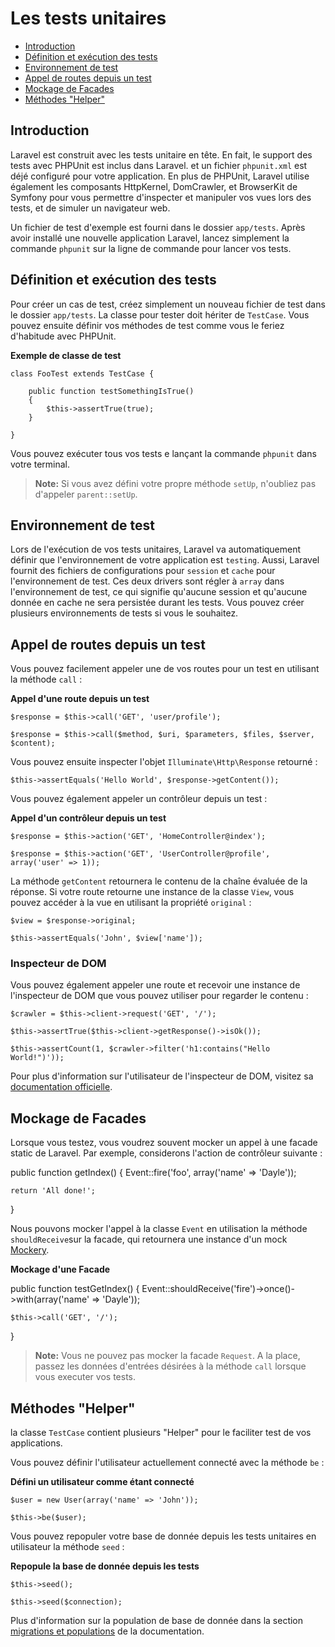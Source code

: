 # Les tests unitaires

- [Introduction](#introduction)
- [Définition et exécution des tests](#defining-and-running-tests)
- [Environnement de test](#test-environment)
- [Appel de routes depuis un test](#calling-routes-from-tests)
- [Mockage de Facades](#mocking-facades)
- [Méthodes "Helper"](#helper-methods)

<a name="introduction"></a>
## Introduction

Laravel est construit avec les tests unitaire en tête. En fait, le support des tests avec PHPUnit est inclus dans Laravel. et un fichier `phpunit.xml` est déjé configuré pour votre application. En plus de PHPUnit, Laravel utilise également les composants HttpKernel, DomCrawler, et BrowserKit de Symfony pour vous permettre d'inspecter et manipuler vos vues lors des tests, et de simuler un navigateur web.

Un fichier de test d'exemple est fourni dans le dossier `app/tests`. Après avoir installé une nouvelle application Laravel, lancez simplement la commande `phpunit` sur la ligne de commande pour lancer vos tests.

<a name="defining-and-running-tests"></a>
## Définition et exécution des tests

Pour créer un cas de test, créez simplement un nouveau fichier de test dans le dossier `app/tests`. La classe pour tester doit hériter de `TestCase`. Vous pouvez ensuite définir vos méthodes de test comme vous le feriez d'habitude avec PHPUnit.

**Exemple de classe de test**

	class FooTest extends TestCase {

		public function testSomethingIsTrue()
		{
			$this->assertTrue(true);
		}

	}

Vous pouvez exécuter tous vos tests e lançant la commande `phpunit` dans votre terminal.

> **Note:** Si vous avez défini votre propre méthode `setUp`, n'oubliez pas d'appeler `parent::setUp`.

<a name="test-environment"></a>
## Environnement de test

Lors de l'exécution de vos tests unitaires, Laravel va automatiquement définir que l'environnement de votre application est `testing`. Aussi, Laravel fournit des fichiers de configurations pour `session` et `cache` pour l'environnement de test. Ces deux drivers sont régler à `array` dans l'environnement de test, ce qui signifie qu'aucune session et qu'aucune donnée en cache ne sera persistée durant les tests. Vous pouvez créer plusieurs environnements de tests si vous le souhaitez.

<a name="calling-routes-from-tests"></a>
## Appel de routes depuis un test

Vous pouvez facilement appeler une de vos routes pour un test en utilisant la méthode `call` :

**Appel d'une route depuis un test**

	$response = $this->call('GET', 'user/profile');

	$response = $this->call($method, $uri, $parameters, $files, $server, $content);

Vous pouvez ensuite inspecter l'objet `Illuminate\Http\Response` retourné :

	$this->assertEquals('Hello World', $response->getContent());

Vous pouvez également appeler un contrôleur depuis un test :

**Appel d'un contrôleur depuis un test**

	$response = $this->action('GET', 'HomeController@index');

	$response = $this->action('GET', 'UserController@profile', array('user' => 1));

La méthode `getContent` retournera le contenu de la chaîne évaluée de la réponse. Si votre route retourne une instance de la classe `View`, vous pouvez accéder à la vue en utilisant la propriété `original` :

	$view = $response->original;

	$this->assertEquals('John', $view['name']);

### Inspecteur de DOM

Vous pouvez également appeler une route et recevoir une instance de l'inspecteur de DOM que vous pouvez utiliser pour regarder le contenu :

	$crawler = $this->client->request('GET', '/');

	$this->assertTrue($this->client->getResponse()->isOk());

	$this->assertCount(1, $crawler->filter('h1:contains("Hello World!")'));

Pour plus d'information sur l'utilisateur de l'inspecteur de DOM, visitez sa [documentation officielle](http://symfony.com/doc/master/components/dom_crawler.html).

<a name="mocking-facades"></a>
## Mockage de Facades

Lorsque vous testez, vous voudrez souvent mocker un appel à une facade static de Laravel. Par exemple, considerons l'action de contrôleur suivante :

  public function getIndex()
  {
    Event::fire('foo', array('name' => 'Dayle'));

    return 'All done!';
  }

Nous pouvons mocker l'appel à la classe `Event` en utilisation la méthode `shouldReceive`sur la facade, qui retournera une instance d'un mock [Mockery](https://github.com/padraic/mockery).

**Mockage d'une Facade**

  public function testGetIndex()
  {
    Event::shouldReceive('fire')->once()->with(array('name' => 'Dayle'));

    $this->call('GET', '/');
  }

> **Note:** Vous ne pouvez pas mocker la facade `Request`. A la place, passez les données d'entrées désirées à la méthode `call` lorsque vous executer vos tests.


<a name="helper-methods"></a>
## Méthodes "Helper"

la classe `TestCase` contient plusieurs "Helper" pour le faciliter test de vos applications.

Vous pouvez définir l'utilisateur actuellement connecté avec la méthode `be` :

**Défini un utilisateur comme étant connecté**

	$user = new User(array('name' => 'John'));

	$this->be($user);

Vous pouvez repopuler votre base de donnée depuis les tests unitaires en utilisateur la méthode `seed` :

**Repopule la base de donnée depuis les tests**

	$this->seed();

	$this->seed($connection);

Plus d'information sur la population de base de donnée dans la section [migrations et populations](/docs/v4/doc/migrations#database-seeding) de la documentation.

